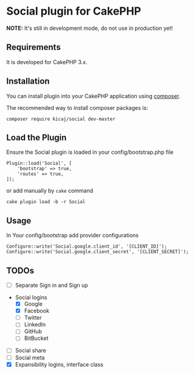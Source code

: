 # Social plugin for CakePHP

**NOTE:** It's still in development mode, do not use in production yet!

## Requirements

It is developed for CakePHP 3.x.

## Installation

You can install plugin into your CakePHP application using [composer](http://getcomposer.org).

The recommended way to install composer packages is:

```
composer require kicaj/social dev-master
```

Load the Plugin
-----------

Ensure the Social plugin is loaded in your config/bootstrap.php file

```
Plugin::load('Social', [
    'bootstrap' => true,
    'routes' => true,
]);
```
or add manually by `cake` command
```
cake plugin load -b -r Social
```

Usage
-----------
In Your config/bootstrap add provider configurations
```
Configure::write('Social.google.client_id', '[CLIENT_ID]');
Configure::write('Social.google.client_secret', '[CLIENT_SECRET]');
```

## TODOs

- [ ] Separate Sign in and Sign up
- Social logins
  - [x] Google
  - [x] Facebook
  - [ ] Twitter
  - [ ] LinkedIn
  - [ ] GitHub
  - [ ] BitBucket
- [ ] Social share
- [ ] Social meta
- [x] Expansibility logins, interface class
